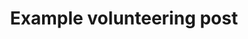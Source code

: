 ---
title: Example volunteering post
description: |
  Lorem ipsum dolor sit amet, consectetur adipisicing elit. Voluptates magni accusantium amet quisquam maxime, officiis sit beatae eveniet mollitia tenetur sequi hic alias tempore iure a cumque atque unde quae.
skills_required: Experience working with children desirable.
time: A few hours each week
contact_email: info@stgeorgeslupset.org.uk
contact_phone: 12345
---